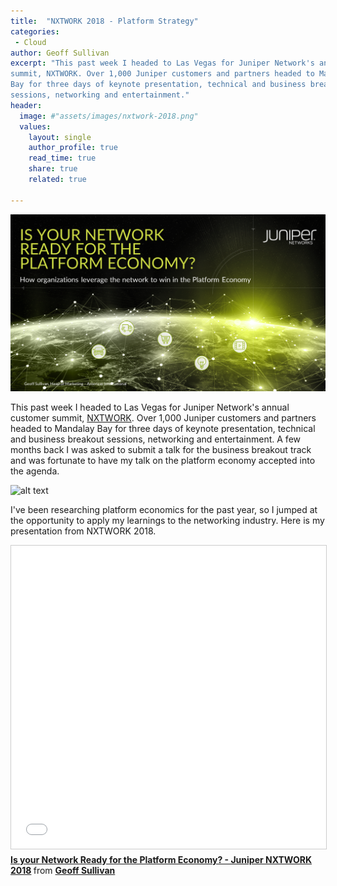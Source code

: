 ```yaml
---
title:  "NXTWORK 2018 - Platform Strategy"
categories:
 - Cloud
author: Geoff Sullivan
excerpt: "This past week I headed to Las Vegas for Juniper Network's annual customer
summit, NXTWORK. Over 1,000 Juniper customers and partners headed to Mandalay
Bay for three days of keynote presentation, technical and business breakout
sessions, networking and entertainment."
header:
  image: #"assets/images/nxtwork-2018.png"
  values:
    layout: single
    author_profile: true
    read_time: true
    share: true
    related: true

---
```


![alt text](/assets/images/platform.png "Logo Title Text 1")

This past week I headed to Las Vegas for Juniper Network's annual customer
summit, [NXTWORK](https://www.juniper.net/us/en/dm/nxtwork-amer-2018/). Over
1,000 Juniper customers and partners headed to Mandalay Bay for three days of
keynote presentation, technical and business breakout sessions, networking and
entertainment. A few months back I was asked to submit a talk for the business
breakout track and was fortunate to have my talk on the platform economy
accepted into the agenda.

![alt text](/assets/images/nxtwork-2018.png "Logo Title Text 1")

I've been researching platform economics for the past year, so I jumped at the
opportunity to apply my learnings to the networking industry. Here is my
presentation from NXTWORK 2018.

<iframe src="//www.slideshare.net/slideshow/embed_code/key/IFy1MrT1YXyKJu" width="595" height="485" frameborder="0" marginwidth="0" marginheight="0" scrolling="no" style="border:1px solid #CCC; border-width:1px; margin-bottom:5px; max-width: 100%;" allowfullscreen> </iframe> <div style="margin-bottom:5px"> <strong> <a href="//www.slideshare.net/GeoffSullivan2/is-your-network-ready-for-the-platform-economy-juniper-nxtwork-2018" title="Is your Network Ready for the Platform Economy? - Juniper NXTWORK 2018" target="_blank">Is your Network Ready for the Platform Economy? - Juniper NXTWORK 2018</a> </strong> from <strong><a href="https://www.slideshare.net/GeoffSullivan2" target="_blank">Geoff Sullivan</a></strong> </div>  
